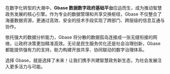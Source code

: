 在数字化转型的大潮中，**Gbase 数据数字政府基础平台**应运而生，成为推动智慧政务发展的核心引擎。作为专业的数据管理和共享交换枢纽，Gbase 不仅整合了海量数据资源，更通过高效、安全的技术手段实现了跨部门、跨层级的信息互通与协作。

依托强大的数据分析能力，Gbase 将分散的数据孤岛连接成一张无缝衔接的网络，让政府决策更加精准高效。无论是民生服务优化还是社会治理创新，Gbase 都能提供强有力的支持，助力构建开放共享、协同联动的数字治理体系。

选择 Gbase，就是选择了未来！让我们携手共建智慧政务新生态，为社会发展注入更多活力与可能。